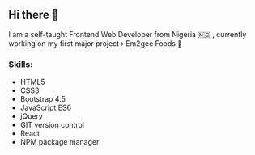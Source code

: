 ## Hi there 👋

I am a self-taught Frontend Web Developer from Nigeria :nigeria:
, currently working on my first major project &rsaquo; Em2gee Foods 🔭

### Skills:

- HTML5
- CSS3 
- Bootstrap 4.5
- JavaScript ES6
- jQuery
- GIT version control
- React
- NPM package manager

<!--
**johnphealipto/johnphealipto** is a ✨ _special_ ✨ repository because its `README.md` (this file) appears on your GitHub profile.

Here are some ideas to get you started:

- 🔭 I’m currently working on ...
- 🌱 I’m currently learning ...
- 👯 I’m looking to collaborate on ...
- 🤔 I’m looking for help with ...
- 💬 Ask me about ...
- 📫 How to reach me: ...
- 😄 Pronouns: ...
- ⚡ Fun fact: ...
-->
